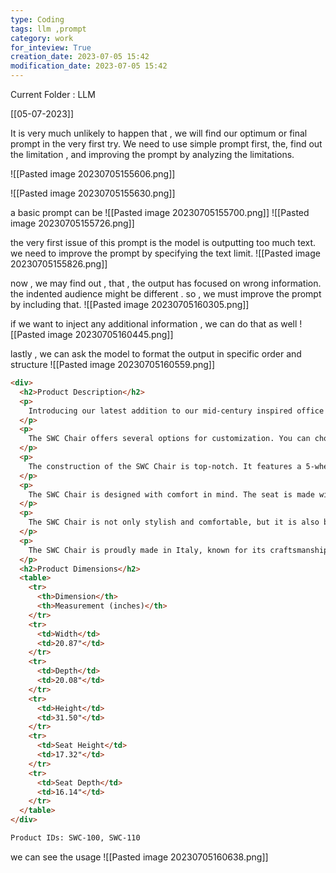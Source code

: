 ```yaml
---
type: Coding  
tags: llm ,prompt
category: work
for_inteview: True
creation_date: 2023-07-05 15:42
modification_date: 2023-07-05 15:42
---
```


  
Current Folder : LLM




[[05-07-2023]]


It is very much unlikely to happen that , we will find our optimum or final prompt in the very first try. We need to use simple prompt first, the, find out the limitation , and improving the prompt by analyzing the limitations. 

![[Pasted image 20230705155606.png]]

![[Pasted image 20230705155630.png]]

a basic prompt can be ![[Pasted image 20230705155700.png]]
![[Pasted image 20230705155726.png]]

the very first issue of this prompt is the model is outputting too much text. we need to improve the prompt by specifying the text limit. 
![[Pasted image 20230705155826.png]]

now , we may find out , that , the output has focused on wrong information. the indented audience might be different . so , we must improve the prompt by including that. 
![[Pasted image 20230705160305.png]]

if we want to inject any additional information , we can do that as well
![[Pasted image 20230705160445.png]]

lastly , we can ask the model to format the output in specific order and structure ![[Pasted image 20230705160559.png]]

```html
<div>
  <h2>Product Description</h2>
  <p>
    Introducing our latest addition to our mid-century inspired office furniture collection - the SWC Chair. This chair is part of a beautiful family of furniture that includes filing cabinets, desks, bookcases, meeting tables, and more. With its sleek design and customizable options, the SWC Chair is the perfect choice for any home or business setting.
  </p>
  <p>
    The SWC Chair offers several options for customization. You can choose from a variety of shell colors and base finishes to match your existing decor. The chair is available with either plastic back and front upholstery or full upholstery in a range of fabric and leather options. The base finish options include stainless steel, matte black, gloss white, or chrome. You can also choose whether to have armrests or not, depending on your preference.
  </p>
  <p>
    The construction of the SWC Chair is top-notch. It features a 5-wheel plastic coated aluminum base, ensuring stability and durability. The chair also has a pneumatic adjuster, allowing for easy raise and lower action. This makes it convenient for users to find their desired height and maintain proper posture throughout the day.
  </p>
  <p>
    The SWC Chair is designed with comfort in mind. The seat is made with HD36 foam, providing a plush and supportive cushioning experience. You can also choose between soft or hard-floor caster options, depending on the type of flooring in your space. Additionally, there are two choices of seat foam densities available: medium (1.8 lb/ft3) or high (2.8 lb/ft3). This allows you to customize the level of firmness to suit your preferences.
  </p>
  <p>
    The SWC Chair is not only stylish and comfortable, but it is also built to last. The shell base glider is made of cast aluminum with a modified nylon PA6/PA66 coating, ensuring strength and durability. The shell has a thickness of 10 mm, providing stability and support. With its high-quality materials and construction, the SWC Chair is qualified for contract use, making it suitable for commercial settings as well.
  </p>
  <p>
    The SWC Chair is proudly made in Italy, known for its craftsmanship and attention to detail. With its timeless design and customizable options, this chair is sure to enhance any space, whether it's a home office or a corporate environment.
  </p>
  <h2>Product Dimensions</h2>
  <table>
    <tr>
      <th>Dimension</th>
      <th>Measurement (inches)</th>
    </tr>
    <tr>
      <td>Width</td>
      <td>20.87"</td>
    </tr>
    <tr>
      <td>Depth</td>
      <td>20.08"</td>
    </tr>
    <tr>
      <td>Height</td>
      <td>31.50"</td>
    </tr>
    <tr>
      <td>Seat Height</td>
      <td>17.32"</td>
    </tr>
    <tr>
      <td>Seat Depth</td>
      <td>16.14"</td>
    </tr>
  </table>
</div>

Product IDs: SWC-100, SWC-110

```

we can see the usage 
![[Pasted image 20230705160638.png]]

